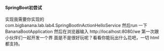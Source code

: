 #### SpringBoot初尝试
实现我需要你实现的  com.bigbanana.lab.lab4.SpringBootInActionHelloService
然后run 一下 BananaBootApplication 
然后在浏览器输入  http://localhost:8080/we
第一次跟小伙伴们一起开发一个界 面是不是很好玩呢？看看你能玩出什么花吧，一切 html都支持。
